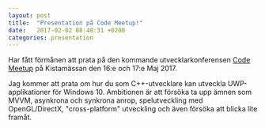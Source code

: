 ```yaml
---
layout: post
title:  "Presentation på Code Meetup!"
date:   2017-02-02 08:48:31 +0200
categories: presentation
---
```


Har fått förmånen att prata på den kommande utvecklarkonferensen [Code Meetup][code-meetup] på Kistamässan den 16:e och 17:e Maj 2017. 

Jag kommer att prata om hur du som C++-utvecklare kan utveckla UWP-applikationer för Windows 10. Ambitionen är att försöka ta upp ämnen som MVVM, asynkrona och synkrona anrop, spelutveckling med OpenGL/DirectX, "cross-platform" utveckling och även försöka att blicka lite framåt.

[code-meetup]: http://codemeetup.se/
